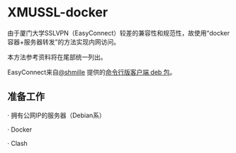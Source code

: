 # XMUSSL-docker
由于厦门大学SSLVPN（EasyConnect）较差的兼容性和规范性，故使用“docker容器+服务器转发”的方法实现内网访问。

本方法参考资料将在尾部统一列出。

EasyConnect来自[@shmille](https://github.com/shmilee) 提供的[命令行版客户端 deb 包](https://github.com/shmilee/scripts/releases/download/v0.0.1/easyconn_7.6.8.2-ubuntu_amd64.deb)。
## 准备工作

 · 拥有公网IP的服务器（Debian系）

 · Docker
 
 · Clash
